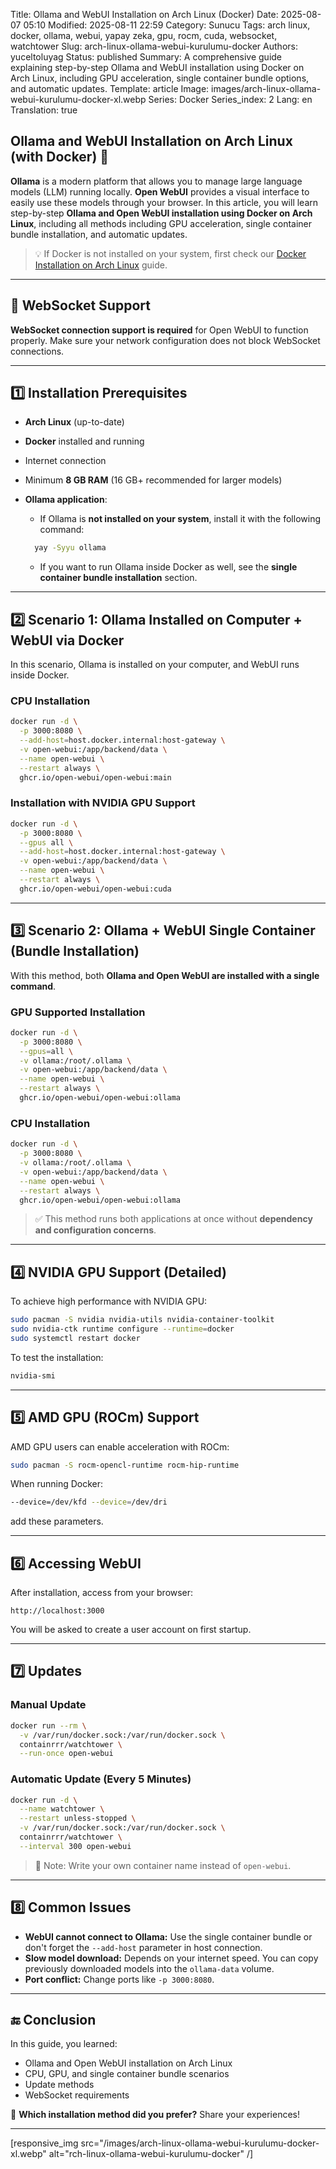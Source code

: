 Title: Ollama and WebUI Installation on Arch Linux (Docker)
Date: 2025-08-07 05:10
Modified: 2025-08-11 22:59
Category: Sunucu
Tags: arch linux, docker, ollama, webui, yapay zeka, gpu, rocm, cuda, websocket, watchtower
Slug: arch-linux-ollama-webui-kurulumu-docker
Authors: yuceltoluyag
Status: published
Summary: A comprehensive guide explaining step-by-step Ollama and WebUI installation using Docker on Arch Linux, including GPU acceleration, single container bundle options, and automatic updates.
Template: article
Image: images/arch-linux-ollama-webui-kurulumu-docker-xl.webp
Series: Docker
Series_index: 2
Lang: en
Translation: true

## Ollama and WebUI Installation on Arch Linux (with Docker) 🤖

**Ollama** is a modern platform that allows you to manage large language models (LLM) running locally.
**Open WebUI** provides a visual interface to easily use these models through your browser.
In this article, you will learn step-by-step **Ollama and Open WebUI installation using Docker on Arch Linux**, including all methods including GPU acceleration, single container bundle installation, and automatic updates.

> 💡 If Docker is not installed on your system, first check our [Docker Installation on Arch Linux](/arch-linux-docker-kurulumu) guide.

---

## 🔑 WebSocket Support

**WebSocket connection support is required** for Open WebUI to function properly.
Make sure your network configuration does not block WebSocket connections.

---

## 1️⃣ Installation Prerequisites

- **Arch Linux** (up-to-date)
- **Docker** installed and running
- Internet connection
- Minimum **8 GB RAM** (16 GB+ recommended for larger models)
- **Ollama application**:

  - If Ollama is **not installed on your system**, install it with the following command:

  ```bash
    yay -Syyu ollama
  ```

  - If you want to run Ollama inside Docker as well, see the **single container bundle installation** section.

---

## 2️⃣ Scenario 1: Ollama Installed on Computer + WebUI via Docker

In this scenario, Ollama is installed on your computer, and WebUI runs inside Docker.

### CPU Installation

```bash
docker run -d \
  -p 3000:8080 \
  --add-host=host.docker.internal:host-gateway \
  -v open-webui:/app/backend/data \
  --name open-webui \
  --restart always \
  ghcr.io/open-webui/open-webui:main
```

### Installation with NVIDIA GPU Support

```bash
docker run -d \
  -p 3000:8080 \
  --gpus all \
  --add-host=host.docker.internal:host-gateway \
  -v open-webui:/app/backend/data \
  --name open-webui \
  --restart always \
  ghcr.io/open-webui/open-webui:cuda
```

---

## 3️⃣ Scenario 2: Ollama + WebUI Single Container (Bundle Installation)

With this method, both **Ollama and Open WebUI are installed with a single command**.

### GPU Supported Installation

```bash
docker run -d \
  -p 3000:8080 \
  --gpus=all \
  -v ollama:/root/.ollama \
  -v open-webui:/app/backend/data \
  --name open-webui \
  --restart always \
  ghcr.io/open-webui/open-webui:ollama
```

### CPU Installation

```bash
docker run -d \
  -p 3000:8080 \
  -v ollama:/root/.ollama \
  -v open-webui:/app/backend/data \
  --name open-webui \
  --restart always \
  ghcr.io/open-webui/open-webui:ollama
```

> ✅ This method runs both applications at once without **dependency and configuration concerns**.

---

## 4️⃣ NVIDIA GPU Support (Detailed)

To achieve high performance with NVIDIA GPU:

```bash
sudo pacman -S nvidia nvidia-utils nvidia-container-toolkit
sudo nvidia-ctk runtime configure --runtime=docker
sudo systemctl restart docker
```

To test the installation:

```bash
nvidia-smi
```

---

## 5️⃣ AMD GPU (ROCm) Support

AMD GPU users can enable acceleration with ROCm:

```bash
sudo pacman -S rocm-opencl-runtime rocm-hip-runtime
```

When running Docker:

```bash
--device=/dev/kfd --device=/dev/dri
```

add these parameters.

---

## 6️⃣ Accessing WebUI

After installation, access from your browser:

```
http://localhost:3000
```

You will be asked to create a user account on first startup.

---

## 7️⃣ Updates

### Manual Update

```bash
docker run --rm \
  -v /var/run/docker.sock:/var/run/docker.sock \
  containrrr/watchtower \
  --run-once open-webui
```

### Automatic Update (Every 5 Minutes)

```bash
docker run -d \
  --name watchtower \
  --restart unless-stopped \
  -v /var/run/docker.sock:/var/run/docker.sock \
  containrrr/watchtower \
  --interval 300 open-webui
```

> 🔧 Note: Write your own container name instead of `open-webui`.

---

## 8️⃣ Common Issues

- **WebUI cannot connect to Ollama:**
  Use the single container bundle or don't forget the `--add-host` parameter in host connection.
- **Slow model download:**
  Depends on your internet speed. You can copy previously downloaded models into the `ollama-data` volume.
- **Port conflict:**
  Change ports like `-p 3000:8080`.

---

## 🔚 Conclusion

In this guide, you learned:

- Ollama and Open WebUI installation on Arch Linux
- CPU, GPU, and single container bundle scenarios
- Update methods
- WebSocket requirements

💬 **Which installation method did you prefer?** Share your experiences!

---

[responsive_img src="/images/arch-linux-ollama-webui-kurulumu-docker-xl.webp" alt="rch-linux-ollama-webui-kurulumu-docker" /]